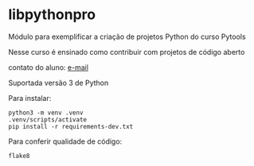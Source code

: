 # libpythonpro
Módulo para exemplificar a criação de projetos Python do curso Pytools

Nesse curso é ensinado como contribuir com projetos de código aberto


contato do aluno: [e-mail](mailto:wn.nt3w@gmail.com)

Suportada versão 3 de Python

Para instalar:

```console
python3 -m venv .venv
.venv/scripts/activate
pip install -r requirements-dev.txt
```

Para conferir qualidade de código:

```console
flake8
```
